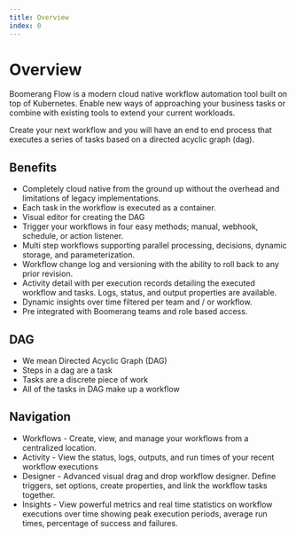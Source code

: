 ```yaml
---
title: Overview
index: 0
---
```


# Overview

Boomerang Flow is a modern cloud native workflow automation tool built on top of Kubernetes. Enable new ways of approaching your business tasks or combine with existing tools to extend your current workloads.

Create your next workflow and you will have an end to end process that executes a series of tasks based on a directed acyclic graph (dag).

## Benefits

- Completely cloud native from the ground up without the overhead and limitations of legacy implementations.
- Each task in the workflow is executed as a container.
- Visual editor for creating the DAG
- Trigger your workflows in four easy methods; manual, webhook, schedule, or action listener.
- Multi step workflows supporting parallel processing, decisions, dynamic storage, and parameterization.
- Workflow change log and versioning with the ability to roll back to any prior revision.
- Activity detail with per execution records detailing the executed workflow and tasks. Logs, status, and output properties are available.
- Dynamic insights over time filtered per team and / or workflow.
- Pre integrated with Boomerang teams and role based access.

## DAG

- We mean Directed Acyclic Graph (DAG)
- Steps in a dag are a task
- Tasks are a discrete piece of work
- All of the tasks in DAG make up a workflow

## Navigation

- Workflows - Create, view, and manage your workflows from a centralized location.
- Activity - View the status, logs, outputs, and run times of your recent workflow executions
- Designer - Advanced visual drag and drop workflow designer. Define triggers, set options, create properties, and link the workflow tasks together.
- Insights - View powerful metrics and real time statistics on workflow executions over time showing peak execution periods, average run times, percentage of success and failures.
